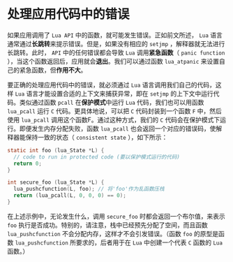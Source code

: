# 处理应用代码中的错误

如果应用调用了 `Lua API` 中的函数，就可能发生错误。正如前文所述， `Lua` 语言通常通过**长跳转**来提示错误。但是，如果没有相应的 `setjmp` ，解释器就无法进行长跳转。此时， `API` 中的任何错误都会导致 `Lua` 调用**紧急函数**（ `panic function` ），当这个函数返回后，应用就会**退出**。我们可以通过函数 `lua_atpanic` 来设置自己的紧急函数，但**作用不大**。

要正确的处理应用代码中的错误，就必须通过 `Lua` 语言调用我们自己的代码，这样 `Lua` 语言才能设置合适的上下文来捕获异常，即在 `setjmp` 的上下文中运行代码。类似通过函数 `pcall` 在**保护模式**中运行 `Lua` 代码，我们也可以用函数 `lua_pcall` 运行 `C` 代码。更具体地说，可以把 `C` 代码封装到一个函数 `F` 中，然后使用 `lua_pcall` 调用这个函数F。通过这种方式，我们的 `C` 代码会在保护模式下运行。即便发生内存分配失败，函数 `lua_pcall` 也会返回一个对应的错误码，使解释器能保持一致的状态（ `consistent state` ），如下所示：

```c
static int foo (lua_State *L) {
  // code to run in protected code (要以保护模式运行的代码)
  return 0;
}

int secure_foo (lua_State *L) {
  lua_pushcfunction(L, foo); // 将'foo'作为乱函数压栈
  return (lua_pcall(L, 0, 0, 0) == 0);
}
```

在上述示例中，无论发生什么，调用 `secure_foo` 时都会返回一个布尔值，来表示 `foo` 执行是否成功。特别的，请注意，栈中已经预先分配了空间，而且函数 `lua_pushcfunction` 不会分配内存，这样才不会引发错误。（函数 `foo` 的原型是函数 `lua_pushcfunction` 所要求的，后者用于在 `Lua` 中创建一个代表 `C` 函数的 `Lua` 函数。）
